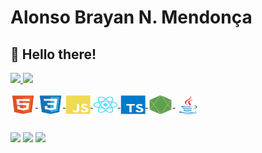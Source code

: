 # Alonso Brayan N. Mendonça

## 👋 Hello there!
 <div>
  <a href="https://github.com/br08">
  <img height="180em" src="https://readme-stats.nozemi.io/api?username=br08&show_icons=true&theme=dark&include_all_commits=true&count_private=true"/>
  <img height="180em" src="https://github-readme-stats.vercel.app/api/top-langs/?username=br08&layout=compact&theme=dark&langs_count=16"/>
<div>
<div style="display: inline_block"><br>
  <img align="center" alt="Brayan-HTML" height="30" width="40" src="https://raw.githubusercontent.com/devicons/devicon/master/icons/html5/html5-original.svg">
  <img align="center" alt="Brayan-CSS" height="30" width="40" src="https://raw.githubusercontent.com/devicons/devicon/master/icons/css3/css3-original.svg">
  <img align="center" alt="Brayan-JS" height="30" width="40" src="https://raw.githubusercontent.com/devicons/devicon/master/icons/javascript/javascript-plain.svg">
  <img align="center" alt="Brayan-REACT" height="30" width="40" src="https://raw.githubusercontent.com/devicons/devicon/master/icons/react/react-original.svg">
  <img align="center" alt="Brayan-TS" height="30" width="40" src="https://raw.githubusercontent.com/devicons/devicon/master/icons/typescript/typescript-plain.svg">
  <img align="center" alt="Brayan-NODE" height="30" width="40" src="https://raw.githubusercontent.com/devicons/devicon/master/icons/nodejs/nodejs-plain.svg">
  <img align="center" alt="Brayan-JAVA" height="30" width="40" src="https://raw.githubusercontent.com/devicons/devicon/master/icons/java/java-original.svg">
  
  
</div>
  
  ##
  
  <div>
  <a href = "mailto: brayan.neves@gmail.com"><img src="https://img.shields.io/badge/-Gmail-%23EA4335?style=for-the-badge&logo=gmail&logoColor=white" target="_blank"></a>
  <a href="https://www.linkedin.com/in/alonso-brayan/" target="_blank"><img src="https://img.shields.io/badge/-LinkedIn-%230077B5?style=for-the-badge&logo=linkedin&logoColor=white" target="_blank"></a>
  <a href="https://wa.me/+5585981480630"><img src="https://img.shields.io/badge/WhatsApp-25D366?style=for-the-badge&logo=whatsapp&logoColor=white"/><a/>
</div>

